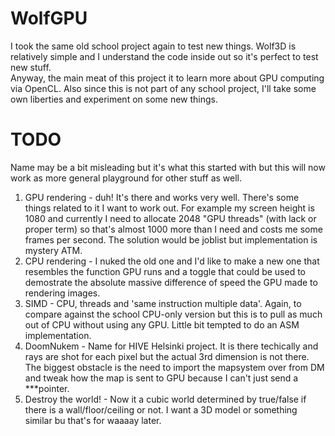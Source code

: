 # WolfGPU
I took the same old school project again to test new things. Wolf3D is relatively simple and I understand the code inside out so it's perfect to test new stuff.</br>
Anyway, the main meat of this project it to learn more about GPU computing via OpenCL. Also since this is not part of any school project, I'll take some own liberties and experiment on some new things.</br>

# TODO
Name may be a bit misleading but it's what this started with but this will now work as more general playground for other stuff as well.</br>
1. GPU rendering - duh! It's there and works very well. There's some things related to it I want to work out. For example my screen height is 1080 and currently I need to allocate 2048 "GPU threads" (with lack or proper term) so that's almost 1000 more than I need and costs me some frames per second. The solution would be joblist but implementation is mystery ATM.
2. CPU rendering - I nuked the old one and I'd like to make a new one that resembles the function GPU runs and a toggle that could be used to demostrate the absolute massive difference of speed the GPU made to rendering images.
3. SIMD - CPU, threads and 'same instruction multiple data'. Again, to compare against the school CPU-only version but this is to pull as much out of CPU without using any GPU. Little bit tempted to do an ASM implementation.
4. DoomNukem - Name for HIVE Helsinki project. It is there techically and rays are shot for each pixel but the actual 3rd dimension is not there. The biggest obstacle is the need to import the mapsystem over from DM and tweak how the map is sent to GPU because I can't just send a ***pointer.
5. Destroy the world! - Now it a cubic world determined by true/false if there is a wall/floor/ceiling or not. I want a 3D model or something similar bu that's for waaaay later.
